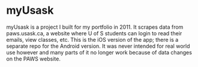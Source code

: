 myUsask
=======

myUsask is a project I built for my portfolio in 2011. It scrapes data from paws.usask.ca, a website where U of S students can login to read their emails, view classes, etc. This is the iOS version of the app; there is a separate repo for the Android version. It was never intended for real world use however and many parts of it no longer work because of data changes on the PAWS website.
